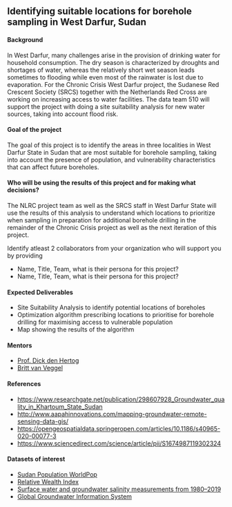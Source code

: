 ## Identifying suitable locations for borehole sampling in West Darfur, Sudan


#### Background 

In West Darfur, many challenges arise in the provision of drinking water for household consumption. The dry season is characterized by droughts and shortages of water, whereas the relatively short wet season leads sometimes to flooding while even most of the rainwater is lost due to evaporation. For the Chronic Crisis West Darfur project, the Sudanese Red Crescent Society (SRCS) together with the Netherlands Red Cross are working on increasing access to water facilities. The data team 510 will support the project with doing a site suitability analysis for new water sources, taking into account flood risk.

#### Goal of the project

The goal of this project is to identify the areas in three localities in West Darfur State in Sudan that are most suitable for borehole sampling, taking into account the presence of population, and vulnerability characteristics that can affect future boreholes. 

#### Who will be using the results of this project and for making what decisions?

The NLRC project team as well as the SRCS staff in West Darfur State will use the results of this analysis to understand which locations to prioritize when sampling in preparation for additional borehole drilling in the remainder of the Chronic Crisis project as well as the next iteration of this project.

Identify atleast 2 collaborators from your organization who will support you by providing
- Name, Title, Team, what is their persona for this project?
- Name, Title, Team, what is their persona for this project?

#### Expected Deliverables

- Site Suitability Analysis to identify potential locations of boreholes 
- Optimization algorithm prescribing locations to prioritise for borehole drilling for maximising access to vulnerable population
- Map showing the results of the algorithm

#### Mentors 
- [Prof. Dick den Hertog](https://www.uva.nl/content/nieuws/hoogleraarsbenoemingen/2020/06/dick-den-hertog-benoemd-tot-hoogleraar-operations-research.html)
- [Britt van Veggel](https://www.linkedin.com/in/britt-van-veggel-754288a8/)

#### References
- https://www.researchgate.net/publication/298607928_Groundwater_quality_in_Khartoum_State_Sudan
- http://www.aapahinnovations.com/mapping-groundwater-remote-sensing-data-gis/
- https://opengeospatialdata.springeropen.com/articles/10.1186/s40965-020-00077-3
- https://www.sciencedirect.com/science/article/pii/S1674987119302324


#### Datasets of interest
- [Sudan Population WorldPop](https://hub.worldpop.org/geodata/summary?id=28997)
- [Relative Wealth Index](https://dataforgood.facebook.com/dfg/tools/relative-wealth-index#accessdata)
- [Surface water and groundwater salinity measurements from 1980–2019](https://www.nature.com/articles/s41597-020-0562-z#Sec7)
- [Global Groundwater Information System](https://groundwaterportal.net/global-groundwater-information-system)



